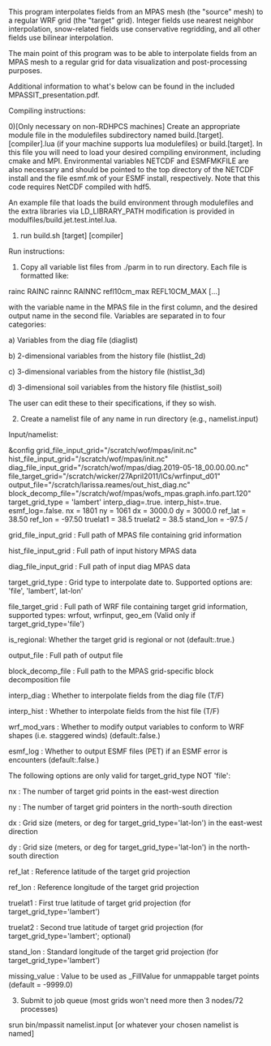This program interpolates fields from an MPAS mesh (the "source" mesh)
to a regular WRF grid (the "target" grid). Integer fields use
nearest neighbor interpolation, snow-related fields use conservative
regridding, and all other fields use bilinear interpolation.

The main point of this program was to be able to interpolate fields from
an MPAS mesh to a regular grid for data visualization and post-processing
purposes. 

Additional information to what's below can be found in the included MPASSIT_presentation.pdf.

Compiling instructions: 

0)[Only necessary on non-RDHPCS machines]
  Create an appropriate module file in the modulefiles subdirectory named build.[target].[compiler].lua
  (if your machine supports lua modulefiles) or build.[target]. In this file you will need to load 
  your desired compiling environment, including cmake and MPI. Environmental variables NETCDF and 
  ESMFMKFILE are also necessary and should be pointed to the top directory of the NETCDF install and
  the file esmf.mk of your ESMF install, respectively. Note that this code requires NetCDF compiled
  with hdf5. 

  An example file that loads the build environment through modulefiles and the extra libraries
  via LD_LIBRARY_PATH modification is provided in modulfiles/build.jet.test.intel.lua.

1) run build.sh [target] [compiler]


Run instructions:

1) Copy all variable list files from ./parm in to run directory. Each file is formatted like:

rainc                           RAINC
rainnc                          RAINNC
refl10cm_max                    REFL10CM_MAX
[...]

with the variable name in the MPAS file in the first column, and the desired output
name in the second file. Variables are separated in to four categories: 

a) Variables from the diag file (diaglist)

b) 2-dimensional variables from the history file (histlist_2d)

c) 3-dimensional variables from the history file (histlist_3d)

d) 3-dimensional soil variables from the history file (histlist_soil)

The user can edit these to their specifications, if they so wish.

2) Create a namelist file of any name in run directory (e.g., namelist.input)

Input/namelist:

&config
  grid_file_input_grid="/scratch/wof/mpas/init.nc"
  hist_file_input_grid="/scratch/wof/mpas/init.nc"
  diag_file_input_grid="/scratch/wof/mpas/diag.2019-05-18_00.00.00.nc"
  file_target_grid="/scratch/wicker/27April2011/ICs/wrfinput_d01"
  output_file="/scratch/larissa.reames/out_hist_diag.nc"
  block_decomp_file="/scratch/wof/mpas/wofs_mpas.graph.info.part.120"
  target_grid_type = 'lambert'
  interp_diag=.true.
  interp_hist=.true.
  esmf_log=.false.
  nx = 1801
  ny = 1061
  dx = 3000.0
  dy = 3000.0
  ref_lat = 38.50
  ref_lon = -97.50
  truelat1 = 38.5
  truelat2 = 38.5
  stand_lon = -97.5
/

grid_file_input_grid : Full path of MPAS file containing grid information

hist_file_input_grid : Full path of input history MPAS data

diag_file_input_grid : Full path of input diag MPAS data

target_grid_type : Grid type to interpolate date to. 
	 	   Supported options are: 'file', 'lambert', lat-lon'

file_target_grid : Full path of WRF file containing target grid information, 
                   supported types: wrfout, wrfinput, geo_em 
		   (Valid only if target_grid_type='file')

is_regional: Whether the target grid is regional or not (default:.true.)

output_file : Full path of output file

block_decomp_file : Full path to the MPAS grid-specific block decomposition file

interp_diag : Whether to interpolate fields from the diag file (T/F)

interp_hist : Whether to interpolate fields from the hist file (T/F)

wrf_mod_vars : Whether to modify output variables to conform to WRF shapes (i.e. staggered winds) (default:.false.)

esmf_log    : Whether to output ESMF files (PET) if an ESMF error is encounters (default:.false.)

The following options are only valid for target_grid_type NOT 'file':

nx : The number of target grid points in the east-west direction

ny : The number of target grid pointers in the north-south direction

dx : Grid size (meters, or deg for target_grid_type='lat-lon') in the east-west direction

dy : Grid size (meters, or deg for target_grid_type='lat-lon') in the north-south direction

ref_lat : Reference latitude of the target grid projection

ref_lon : Reference longitude of the target grid projection

truelat1 : First true latitude of target grid projection (for target_grid_type='lambert')

truelat2 : Second true latitude of target grid projection (for target_grid_type='lambert'; optional)

stand_lon : Standard longitude of the target grid projection (for target_grid_type='lambert')

missing_value : Value to be used as _FillValue for unmappable target points (default = -9999.0)

3) Submit to job queue (most grids won't need more then 3 nodes/72 processes)

 srun bin/mpassit namelist.input  [or whatever your chosen namelist is named]
